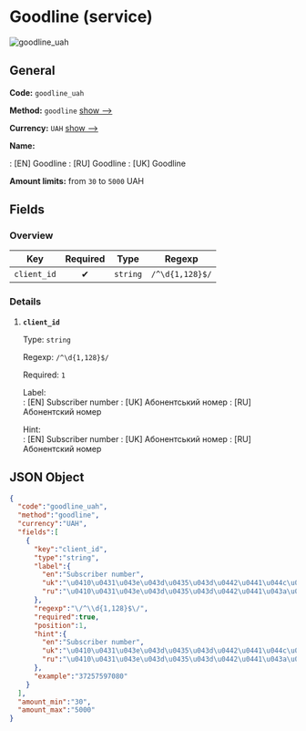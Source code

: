 
# Goodline (service) 
![goodline_uah](https://static.openfintech.io/payout_methods/goodline_uah/logo.svg?w=400&c=v0.59.26#w24)  

## General 
 
**Code:** `goodline_uah` 
 
**Method:** `goodline` [show -->](/payout-methods/goodline/) 
 
**Currency:** `UAH` [show -->](/currencies/UAH/) 
 
**Name:** 
 
:	[EN] Goodline 
:	[RU] Goodline 
:	[UK] Goodline 
 
**Amount limits:** from `30` to `5000` UAH 

## Fields 

### Overview 

|Key|Required|Type|Regexp| 
|:---:|:---:|:---:|:---:| 
|`client_id`|✔|`string`|`/^\d{1,128}$/`| 
 

### Details 
 
1. **`client_id`** 
 
	Type: `string` 
 
	Regexp: `/^\d{1,128}$/` 
 
	Required: `1` 
 
	Label:  
	: [EN] Subscriber number 
	: [UK] Абонентський номер 
	: [RU] Абонентский номер 
 
	Hint:  
	: [EN] Subscriber number 
	: [UK] Абонентський номер 
	: [RU] Абонентский номер 
 

## JSON Object 

```json
{
  "code":"goodline_uah",
  "method":"goodline",
  "currency":"UAH",
  "fields":[
    {
      "key":"client_id",
      "type":"string",
      "label":{
        "en":"Subscriber number",
        "uk":"\u0410\u0431\u043e\u043d\u0435\u043d\u0442\u0441\u044c\u043a\u0438\u0439 \u043d\u043e\u043c\u0435\u0440",
        "ru":"\u0410\u0431\u043e\u043d\u0435\u043d\u0442\u0441\u043a\u0438\u0439 \u043d\u043e\u043c\u0435\u0440"
      },
      "regexp":"\/^\\d{1,128}$\/",
      "required":true,
      "position":1,
      "hint":{
        "en":"Subscriber number",
        "uk":"\u0410\u0431\u043e\u043d\u0435\u043d\u0442\u0441\u044c\u043a\u0438\u0439 \u043d\u043e\u043c\u0435\u0440",
        "ru":"\u0410\u0431\u043e\u043d\u0435\u043d\u0442\u0441\u043a\u0438\u0439 \u043d\u043e\u043c\u0435\u0440"
      },
      "example":"37257597080"
    }
  ],
  "amount_min":"30",
  "amount_max":"5000"
}
```  
